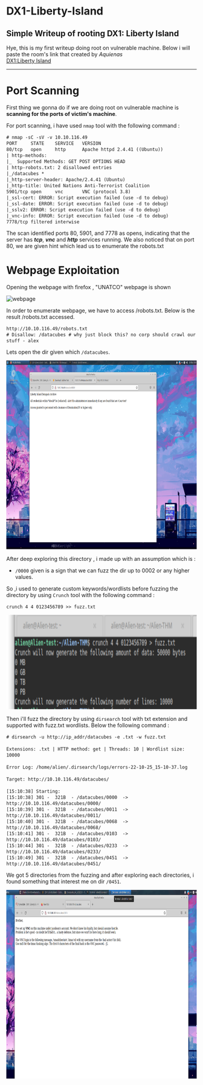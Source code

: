# DX1-Liberty-Island
Simple Writeup of rooting DX1: Liberty Island
---
Hye, this is my first writeup doing root on vulnerable machine. Below i will paste the room's link that created by *Aquienas*                      
[DX1:Liberty Island](https://tryhackme.com/room/dx1libertyislandplde)  
	
---
# Port Scanning
First thing we gonna do if we are doing root on vulnerable machine is **scanning for the ports of victim's  machine**.

For port scanning, i have used `nmap` tool with the following command : 

```
# nmap -sC -sV -v 10.10.116.49
PORT     STATE    SERVICE   VERSION
80/tcp   open     http      Apache httpd 2.4.41 ((Ubuntu))
| http-methods: 
|_  Supported Methods: GET POST OPTIONS HEAD
| http-robots.txt: 2 disallowed entries 
|_/datacubes *
|_http-server-header: Apache/2.4.41 (Ubuntu)
|_http-title: United Nations Anti-Terrorist Coalition
5901/tcp open     vnc       VNC (protocol 3.8)
|_ssl-cert: ERROR: Script execution failed (use -d to debug)
|_ssl-date: ERROR: Script execution failed (use -d to debug)
|_sslv2: ERROR: Script execution failed (use -d to debug)
|_vnc-info: ERROR: Script execution failed (use -d to debug)
7778/tcp filtered interwise
```
The scan identified ports 80, 5901, and 7778 as opens, indicating that the server has ***tcp***, ***vnc*** and ***http*** services running. We also noticed that on port 80, we are given hint which lead us to enumerate the robots.txt

# Webpage Exploitation

Opening the webpage with firefox , "UNATCO" webpage is shown

![webpage](https://user-images.githubusercontent.com/87742813/197826740-79595df1-cc7a-4cf1-9c98-da30aa18c1ed.png)



In order to enumerate webpage, we have to access /robots.txt. Below is the result /robots.txt accessed.
```
http://10.10.116.49/robots.txt
# Disallow: /datacubes # why just block this? no corp should crawl our stuff - alex
```
Lets open the dir given which `/datacubes`.

<img src="https://github.com/Yusralien/DX1-Liberty-Island/blob/main/datacubes.png" width="1640" height="500" />

After deep exploring this directory , i made up with an assumption which is :

* `/0000` given is a sign that we can fuzz the dir up to 0002 or any higher values.

So ,i used to generate custom keywords/wordlists before fuzzing the directory by using `Crunch` tool with the following command :
```
crunch 4 4 0123456789 >> fuzz.txt 
```
<img src="https://github.com/Yusralien/DX1-Liberty-Island/blob/main/crunch.png" width="650" height="250" />

Then i'll fuzz the directory by using `dirsearch` tool with txt extension and supported with fuzz.txt wordlists. Below the following command :
```
# dirsearch -u http://ip_addr/datacubes -e .txt -w fuzz.txt

Extensions: .txt | HTTP method: get | Threads: 10 | Wordlist size: 10000

Error Log: /home/alien/.dirsearch/logs/errors-22-10-25_15-10-37.log

Target: http://10.10.116.49/datacubes/

[15:10:38] Starting: 
[15:10:38] 301 -  321B  - /datacubes/0000  -> http://10.10.116.49/datacubes/0000/
[15:10:39] 301 -  321B  - /datacubes/0011  ->  http://10.10.116.49/datacubes/0011/
[15:10:40] 301 -  321B  - /datacubes/0068  ->  http://10.10.116.49/datacubes/0068/
[15:10:41] 301 -  321B  - /datacubes/0103  ->  http://10.10.116.49/datacubes/0103/
[15:10:44] 301 -  321B  - /datacubes/0233  ->  http://10.10.116.49/datacubes/0233/
[15:10:49] 301 -  321B  - /datacubes/0451  ->  http://10.10.116.49/datacubes/0451/
```

We got 5 directories from the fuzzing and after exploring each directories, i found something that interest me on dir `/0451`.

<img src="https://github.com/Yusralien/DX1-Liberty-Island/blob/main/0451.png" width="1920" height="500" />








